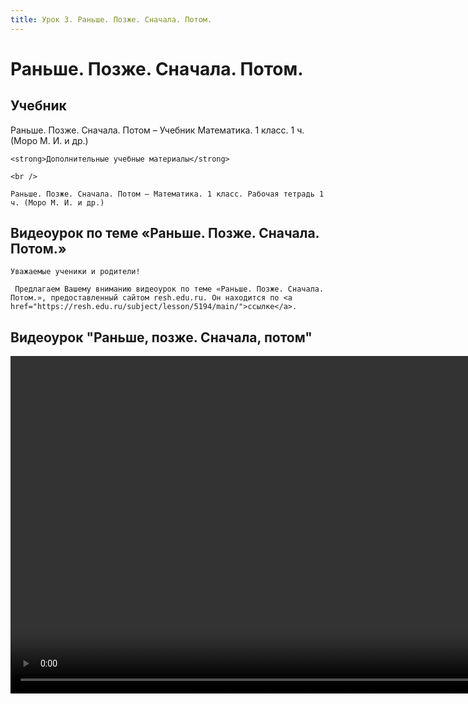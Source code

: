```yaml
---
title: Урок 3. Раньше. Позже. Сначала. Потом.
---
```


# Раньше. Позже. Сначала. Потом.

## Учебник

Раньше. Позже. Сначала. Потом – Учебник Математика. 1 класс. 1 ч. (Моро М. И. и др.)

<p>
	<strong>Дополнительные учебные материалы</strong> 
</p>
<p>
	<br /> 
</p>
<p>
	Раньше. Позже. Сначала. Потом – Математика. 1 класс. Рабочая тетрадь 1 ч. (Моро М. И. и др.)
</p>

## Видеоурок по теме «Раньше. Позже. Сначала. Потом.»

<p>
	Уважаемые ученики и родители!  
</p>
<p>
	 Предлагаем Вашему вниманию видеоурок по теме «Раньше. Позже. Сначала. Потом.», предоставленный сайтом resh.edu.ru. Он находится по <a href="https://resh.edu.ru/subject/lesson/5194/main/">ссылке</a>.
</p>

## Видеоурок	"Раньше, позже. Сначала, потом"


<video width="960" height="540" controls>
  <source src="https://vod-progressive.akamaized.net/exp=1667466153~acl=%2Fvimeo-prod-skyfire-std-us%2F01%2F435%2F23%2F577178464%2F2726257856.mp4~hmac=75d32eb8bb68d86ca6d3197bf4fa27301e0241ddbd27df026bf565ad1330f7b6/vimeo-prod-skyfire-std-us/01/435/23/577178464/2726257856.mp4" type="video/mp4">
Your browser does not support the video tag.
</video>
